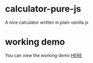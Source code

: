 # calculator-pure-js
A nice calculator written in plain vanilla js

# working demo

You can view the working demo [HERE](https://luiavag.github.io/calculator-pure-js/)
